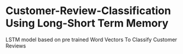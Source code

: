 # Customer-Review-Classification Using Long-Short Term Memory
LSTM model based on pre trained Word Vectors To Classify Customer Reviews
